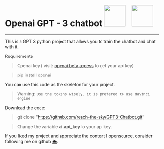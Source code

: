<h1> Openai GPT - 3 chatbot <img src="https://www.freepngimg.com/download/android/72537-icons-python-programming-computer-social-tutorial.png" width= "70"> &nbsp; <img src="https://cdn.iconscout.com/icon/premium/png-512-thumb/openai-1523664-1290202.png" width= "70"> </h1>

---

This is a GPT 3 python project that allows you to train the chatbot and chat with it.

Requirements
> Openai key ( visit: [openai beta access](https://beta.openai.com) to get your api key)

> pip install openai

You can use this code as the skeleton for your project.

> Warning: `Use the tokens wisely, it is prefered to use davinci engine`

Download the code:

> git clone "https://github.com/reach-the-sky/GPT3-Chatbot.git"

> Change the variable __ai.api_key__ to your api key. 

If you liked my project and appreciate the content I opensource, consider following me on github [🌥](https://github.com/reach-the-sky).
